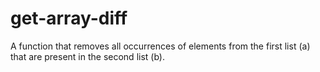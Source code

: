 # get-array-diff
A function that removes all occurrences of elements from the first list (a) that are present in the second list (b).
